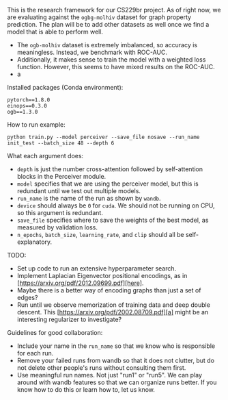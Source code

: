 This is the research framework for our CS229br project.
As of right now, we are evaluating against the `ogbg-molhiv` dataset for graph property prediction.
The plan will be to add other datasets as well once we find a model that is able to perform well.
- The `ogb-molhiv` dataset is extremely imbalanced, so accuracy is meaningless.
  Instead, we benchmark with ROC-AUC.
- Additionally, it makes sense to train the model with a weighted loss function.
However, this seems to have mixed results on the ROC-AUC.
- a

Installed packages (Conda environment):
```
pytorch==1.8.0
einops==0.3.0
ogb==1.3.0
```
How to run example:

``
python train.py --model perceiver --save_file nosave --run_name init_test --batch_size 48 --depth 6
``

What each argument does:
- `depth` is just the number cross-attention followed by self-attention blocks in the Perceiver module.
- `model` specifies that we are using the perceiver model, but this is redundant until we test out multiple models.
- `run_name` is the name of the run as shown by `wandb`.
- `device` should always be `0` for `cuda`. We should not be running on CPU, so this argument is redundant.
- `save_file` specifies where to save the weights of the best model, as measured by validation loss.
- `n_epochs`, `batch_size`, `learning_rate`, and `clip` should all be self-explanatory.

TODO:
- Set up code to run an extensive hyperparameter search.
- Implement Laplacian Eigenvector positional encodings, as in [https://arxiv.org/pdf/2012.09699.pdf][here].
- Maybe there is a better way of encoding graphs than just a set of edges?
- Run until we observe memorization of training data and deep double descent.
This [https://arxiv.org/pdf/2002.08709.pdf][a] might be an interesting regularizer to investigate?

Guidelines for good collaboration:
- Include your name in the `run_name` so that we know who is responsible for each run.
- Remove your failed runs from wandb so that it does not clutter, but do not delete other people's runs without consulting them first.
- Use meaningful run names. Not just "run1" or "run5". We can play around with wandb features so that we can organize runs better. If you know how to do this or learn how to, let us know.

[here]: https://arxiv.org/pdf/2012.09699.pdf
[a]: https://arxiv.org/pdf/2002.08709.pdf